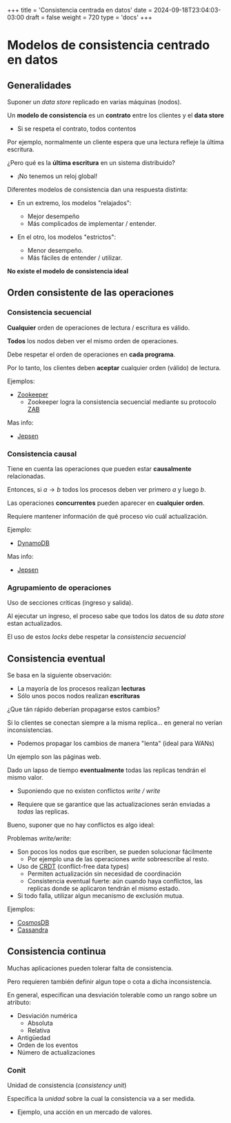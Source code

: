 +++
title = 'Consistencia centrada en datos'
date = 2024-09-18T23:04:03-03:00
draft = false
weight = 720 
type = 'docs'
+++

# Modelos de consistencia centrado en datos

## Generalidades

Suponer un *data store* replicado en varias máquinas (nodos).

Un **modelo de consistencia** es un **contrato** entre los clientes y el **data store**

- Si se respeta el contrato, todos contentos

Por ejemplo, normalmente un cliente espera que una lectura refleje la última escritura.

¿Pero qué es la **última escritura** en un sistema distribuido?

- ¡No tenemos un reloj global!

Diferentes modelos de consistencia dan una respuesta distinta:

- En un extremo, los modelos "relajados":

    - Mejor desempeño
    - Más complicados de implementar / entender.

- En el otro, los modelos "estrictos":

    - Menor desempeño.
    - Más fáciles de entender / utilizar.

**No existe el modelo de consistencia ideal** 

## Orden consistente de las operaciones

### Consistencia secuencial

**Cualquier** orden de operaciones de lectura / escritura es válido.

**Todos** los nodos deben ver el mismo orden de operaciones.

Debe respetar el orden de operaciones en **cada programa**.

Por lo tanto, los clientes deben **aceptar** cualquier orden (válido) de lectura.

Ejemplos: 
- [Zookeeper](https://zookeeper.apache.org/doc/current/zookeeperOver.html#Guarantees)
    - Zookeeper logra la consistencia secuencial mediante su protocolo [ZAB](https://zookeeper.apache.org/doc/r3.3.6/zookeeperInternals.html)

Mas info: 

- [Jepsen](https://jepsen.io/consistency/models/sequential)

### Consistencia causal

Tiene en cuenta las operaciones que pueden estar **causalmente** relacionadas.

Entonces, si $a \rightarrow b$ todos los procesos deben ver primero $a$ y luego $b$.

Las operaciones **concurrentes** pueden aparecer en **cualquier orden**.

Requiere mantener información de qué proceso vio cuál actualización.

Ejemplo: 

- [DynamoDB](https://docs.aws.amazon.com/amazondynamodb/latest/developerguide/HowItWorks.ReadConsistency.html)

Mas info:

- [Jepsen](https://jepsen.io/consistency/models/causal)

### Agrupamiento de operaciones 

Uso de secciones críticas (ingreso y salida).

Al ejecutar un ingreso, el proceso sabe que todos los datos de su _data store_ estan actualizados.

El uso de estos *locks* debe respetar la *consistencia secuencial*

## Consistencia eventual

Se basa en la siguiente observación:

- La mayoría de los procesos realizan **lecturas**
- Sólo unos pocos nodos realizan **escrituras**

¿Que tán rápido deberían propagarse estos cambios?

Si lo clientes se conectan siempre a la misma replica... en general no verían inconsistencias.

- Podemos propagar los cambios de manera "lenta" (ideal para WANs)

Un ejemplo son las páginas web.

Dado un lapso de tiempo **eventualmente** todas las replicas tendrán el mismo valor.

- Suponiendo que no existen conflictos *write / write*

- Requiere que se garantice que las actualizaciones serán enviadas a _todas_ las replicas.

Bueno, suponer que no hay conflictos es algo ideal:

Problemas *write/write*:
    
- Son pocos los nodos que escriben, se pueden solucionar fácilmente
    - Por ejemplo una de las operaciones *write* sobreescribe al resto.
- Uso de [CRDT](https://crdt.tech/) (conflict-free data types)
    - Permiten actualización sin necesidad de coordinación
    - Consistencia eventual fuerte: aún cuando haya conflictos, las replicas donde se aplicaron tendrán el mismo estado.
- Si todo falla, utilizar algun mecanismo de exclusión mutua.

Ejemplos:

- [CosmosDB](https://learn.microsoft.com/en-us/azure/cosmos-db/consistency-levels#eventual-consistency)
- [Cassandra](https://cassandra.apache.org/doc/latest/cassandra/architecture/guarantees.html#eventual-consistency)

## Consistencia continua

Muchas aplicaciones pueden tolerar falta de consistencia.

Pero requieren también definir algun tope o cota a dicha inconsistencia.

En general, especifican una desviación tolerable como un rango sobre un atributo:

- Desviación numérica
    - Absoluta
    - Relativa
- Antigüedad
- Orden de los eventos
- Número de actualizaciones

### Conit

Unidad de consistencia (_consistency unit_)

Especifica la _unidad_ sobre la cual la consistencia va a ser medida.

- Ejemplo, una acción en un mercado de valores.


